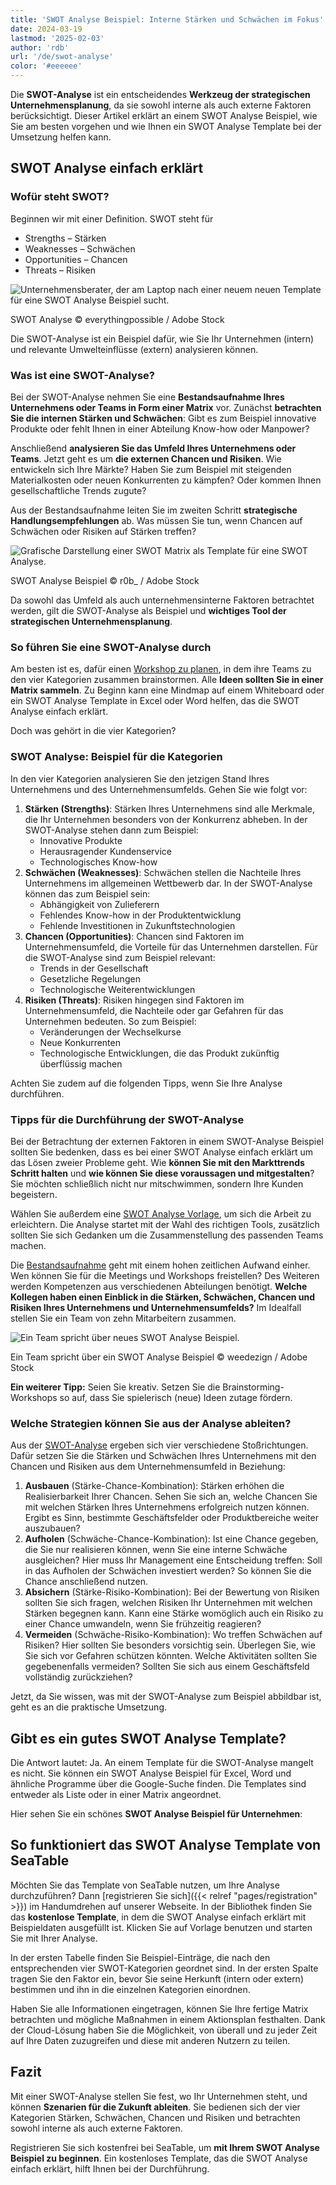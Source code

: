 ```yaml
---
title: 'SWOT Analyse Beispiel: Interne Stärken und Schwächen im Fokus'
date: 2024-03-19
lastmod: '2025-02-03'
author: 'rdb'
url: '/de/swot-analyse'
color: '#eeeeee'
---
```


Die **SWOT-Analyse** ist ein entscheidendes **Werkzeug der strategischen Unternehmensplanung**, da sie sowohl interne als auch externe Faktoren berücksichtigt. Dieser Artikel erklärt an einem SWOT Analyse Beispiel, wie Sie am besten vorgehen und wie Ihnen ein SWOT Analyse Template bei der Umsetzung helfen kann.

## SWOT Analyse einfach erklärt

### Wofür steht SWOT?

Beginnen wir mit einer Definition. SWOT steht für

- Strengths – Stärken
- Weaknesses – Schwächen
- Opportunities – Chancen
- Threats – Risiken

![Unternehmensberater, der am Laptop nach einer neuem neuen Template für eine SWOT Analyse Beispiel sucht.](https://seatable.io/wp-content/uploads/2022/04/Swot-Analyse-Template_AdobeStock_213201297_bearbeitet.jpg)

SWOT Analyse © everythingpossible / Adobe Stock

Die SWOT-Analyse ist ein Beispiel dafür, wie Sie Ihr Unternehmen (intern) und relevante Umwelteinflüsse (extern) analysieren können.

### Was ist eine SWOT-Analyse?

Bei der SWOT-Analyse nehmen Sie eine **Bestandsaufnahme Ihres Unternehmens oder Teams in Form einer Matrix** vor. Zunächst **betrachten Sie die internen Stärken und Schwächen**: Gibt es zum Beispiel innovative Produkte oder fehlt Ihnen in einer Abteilung Know-how oder Manpower?

Anschließend **analysieren Sie das Umfeld Ihres Unternehmens oder Teams**. Jetzt geht es um **die externen Chancen und Risiken**. Wie entwickeln sich Ihre Märkte? Haben Sie zum Beispiel mit steigenden Materialkosten oder neuen Konkurrenten zu kämpfen? Oder kommen Ihnen gesellschaftliche Trends zugute?

Aus der Bestandsaufnahme leiten Sie im zweiten Schritt **strategische Handlungsempfehlungen** ab. Was müssen Sie tun, wenn Chancen auf Schwächen oder Risiken auf Stärken treffen?

![Grafische Darstellung einer SWOT Matrix als Template für eine SWOT Analyse.](https://seatable.io/wp-content/uploads/2022/04/Swot-Analyse-template_AdobeStock_41600134_bearbeitet-711x474.jpg)

SWOT Analyse Beispiel © r0b\_ / Adobe Stock

Da sowohl das Umfeld als auch unternehmensinterne Faktoren betrachtet werden, gilt die SWOT-Analyse als Beispiel und **wichtiges Tool der strategischen Unternehmensplanung**.

### So führen Sie eine SWOT-Analyse durch

Am besten ist es, dafür einen [Workshop zu planen](https://seatable.io/workshop-planen/), in dem ihre Teams zu den vier Kategorien zusammen brainstormen. Alle **Ideen sollten Sie in einer Matrix sammeln**. Zu Beginn kann eine Mindmap auf einem Whiteboard oder ein SWOT Analyse Template in Excel oder Word helfen, das die SWOT Analyse einfach erklärt.

Doch was gehört in die vier Kategorien?

### SWOT Analyse: Beispiel für die Kategorien

In den vier Kategorien analysieren Sie den jetzigen Stand Ihres Unternehmens und des Unternehmensumfelds. Gehen Sie wie folgt vor:

1. **Stärken (Strengths)**: Stärken Ihres Unternehmens sind alle Merkmale, die Ihr Unternehmen besonders von der Konkurrenz abheben. In der SWOT-Analyse stehen dann zum Beispiel:
    - Innovative Produkte
    - Herausragender Kundenservice
    - Technologisches Know-how
2. **Schwächen (Weaknesses)**: Schwächen stellen die Nachteile Ihres Unternehmens im allgemeinen Wettbewerb dar. In der SWOT-Analyse können das zum Beispiel sein:
    - Abhängigkeit von Zulieferern
    - Fehlendes Know-how in der Produktentwicklung
    - Fehlende Investitionen in Zukunftstechnologien
3. **Chancen (Opportunities)**: Chancen sind Faktoren im Unternehmensumfeld, die Vorteile für das Unternehmen darstellen. Für die SWOT-Analyse sind zum Beispiel relevant:
    - Trends in der Gesellschaft
    - Gesetzliche Regelungen
    - Technologische Weiterentwicklungen
4. **Risiken (Threats)**: Risiken hingegen sind Faktoren im Unternehmensumfeld, die Nachteile oder gar Gefahren für das Unternehmen bedeuten. So zum Beispiel:
    - Veränderungen der Wechselkurse
    - Neue Konkurrenten
    - Technologische Entwicklungen, die das Produkt zukünftig überflüssig machen

Achten Sie zudem auf die folgenden Tipps, wenn Sie Ihre Analyse durchführen.

### Tipps für die Durchführung der SWOT-Analyse

Bei der Betrachtung der externen Faktoren in einem SWOT-Analyse Beispiel sollten Sie bedenken, dass es bei einer SWOT Analyse einfach erklärt um das Lösen zweier Probleme geht. Wie **können Sie mit den Markttrends Schritt halten** und **wie können Sie diese voraussagen und mitgestalten**? Sie möchten schließlich nicht nur mitschwimmen, sondern Ihre Kunden begeistern.

Wählen Sie außerdem eine [SWOT Analyse Vorlage](https://seatable.io/vorlage/mldpcbsqsr2yifjof71qkg/), um sich die Arbeit zu erleichtern. Die Analyse startet mit der Wahl des richtigen Tools, zusätzlich sollten Sie sich Gedanken um die Zusammenstellung des passenden Teams machen.

Die [Bestandsaufnahme](https://seatable.io/inventarliste-vorlagen/) geht mit einem hohen zeitlichen Aufwand einher. Wen können Sie für die Meetings und Workshops freistellen? Des Weiteren werden Kompetenzen aus verschiedenen Abteilungen benötigt. **Welche Kollegen haben einen Einblick in die Stärken, Schwächen, Chancen und Risiken Ihres Unternehmens und Unternehmensumfelds?** Im Idealfall stellen Sie ein Team von zehn Mitarbeitern zusammen.

![Ein Team spricht über neues SWOT Analyse Beispiel.](https://seatable.io/wp-content/uploads/2022/04/Swot-Analyse-Template_AdobeStock_284656559_bearbeitet-711x474.jpg)

Ein Team spricht über ein SWOT Analyse Beispiel © weedezign / Adobe Stock

**Ein weiterer Tipp:** Seien Sie kreativ. Setzen Sie die Brainstorming-Workshops so auf, dass Sie spielerisch (neue) Ideen zutage fördern.

### Welche Strategien können Sie aus der Analyse ableiten?

Aus der [SWOT-Analyse](https://de.wikipedia.org/wiki/SWOT-Analyse) ergeben sich vier verschiedene Stoßrichtungen. Dafür setzen Sie die Stärken und Schwächen Ihres Unternehmens mit den Chancen und Risiken aus dem Unternehmensumfeld in Beziehung:

1. **Ausbauen** (Stärke-Chance-Kombination): Stärken erhöhen die Realisierbarkeit Ihrer Chancen. Sehen Sie sich an, welche Chancen Sie mit welchen Stärken Ihres Unternehmens erfolgreich nutzen können. Ergibt es Sinn, bestimmte Geschäftsfelder oder Produktbereiche weiter auszubauen?
2. **Aufholen** (Schwäche-Chance-Kombination): Ist eine Chance gegeben, die Sie nur realisieren können, wenn Sie eine interne Schwäche ausgleichen? Hier muss Ihr Management eine Entscheidung treffen: Soll in das Aufholen der Schwächen investiert werden? So können Sie die Chance anschließend nutzen.
3. **Absichern** (Stärke-Risiko-Kombination): Bei der Bewertung von Risiken sollten Sie sich fragen, welchen Risiken Ihr Unternehmen mit welchen Stärken begegnen kann. Kann eine Stärke womöglich auch ein Risiko zu einer Chance umwandeln, wenn Sie frühzeitig reagieren?
4. **Vermeiden** (Schwäche-Risiko-Kombination): Wo treffen Schwächen auf Risiken? Hier sollten Sie besonders vorsichtig sein. Überlegen Sie, wie Sie sich vor Gefahren schützen könnten. Welche Aktivitäten sollten Sie gegebenenfalls vermeiden? Sollten Sie sich aus einem Geschäftsfeld vollständig zurückziehen?

Jetzt, da Sie wissen, was mit der SWOT-Analyse zum Beispiel abbildbar ist, geht es an die praktische Umsetzung.

## Gibt es ein gutes SWOT Analyse Template?

Die Antwort lautet: Ja. An einem Template für die SWOT-Analyse mangelt es nicht. Sie können ein SWOT Analyse Beispiel für Excel, Word und ähnliche Programme über die Google-Suche finden. Die Templates sind entweder als Liste oder in einer Matrix angeordnet.

Hier sehen Sie ein schönes **SWOT Analyse Beispiel für Unternehmen**:

## So funktioniert das SWOT Analyse Template von SeaTable

Möchten Sie das Template von SeaTable nutzen, um Ihre Analyse durchzuführen? Dann [registrieren Sie sich]({{< relref "pages/registration" >}}) im Handumdrehen auf unserer Webseite. In der Bibliothek finden Sie das **kostenlose Template**, in dem die SWOT Analyse einfach erklärt mit Beispieldaten ausgefüllt ist. Klicken Sie auf Vorlage benutzen und starten Sie mit Ihrer Analyse.

In der ersten Tabelle finden Sie Beispiel-Einträge, die nach den entsprechenden vier SWOT-Kategorien geordnet sind. In der ersten Spalte tragen Sie den Faktor ein, bevor Sie seine Herkunft (intern oder extern) bestimmen und ihn in die einzelnen Kategorien einordnen.

Haben Sie alle Informationen eingetragen, können Sie Ihre fertige Matrix betrachten und mögliche Maßnahmen in einem Aktionsplan festhalten. Dank der Cloud-Lösung haben Sie die Möglichkeit, von überall und zu jeder Zeit auf Ihre Daten zuzugreifen und diese mit anderen Nutzern zu teilen.

## Fazit

Mit einer SWOT-Analyse stellen Sie fest, wo Ihr Unternehmen steht, und können **Szenarien für die Zukunft ableiten**. Sie bedienen sich der vier Kategorien Stärken, Schwächen, Chancen und Risiken und betrachten sowohl interne als auch externe Faktoren.

Registrieren Sie sich kostenfrei bei SeaTable, um **mit Ihrem SWOT Analyse Beispiel zu beginnen**. Ein kostenloses Template, das die SWOT Analyse einfach erklärt, hilft Ihnen bei der Durchführung.

